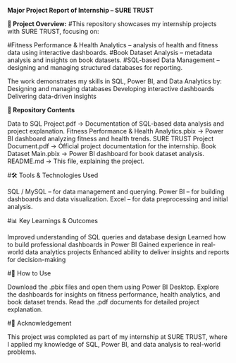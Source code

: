 **Major Project Report of Internship – SURE TRUST**

**📌 Project Overview:**
#This repository showcases my internship projects with SURE TRUST, focusing on:

#Fitness Performance & Health Analytics – analysis of health and fitness data using interactive dashboards.
#Book Dataset Analysis – metadata analysis and insights on book datasets.
#SQL-based Data Management – designing and managing structured databases for reporting.

The work demonstrates my skills in SQL, Power BI, and Data Analytics by:
Designing and managing databases
Developing interactive dashboards
Delivering data-driven insights

**📂 Repository Contents**

Data to SQL Project.pdf → Documentation of SQL-based data analysis and project explanation.
Fitness Performance & Health Analytics.pbix → Power BI dashboard analyzing fitness and health trends.
SURE TRUST Project Document.pdf → Official project documentation for the internship.
Book Dataset Main.pbix → Power BI dashboard for book dataset analysis.
README.md → This file, explaining the project.

#🛠️ Tools & Technologies Used

SQL / MySQL – for data management and querying.
Power BI – for building dashboards and data visualization.
Excel – for data preprocessing and initial analysis.

#📊 Key Learnings & Outcomes

Improved understanding of SQL queries and database design
Learned how to build professional dashboards in Power BI
Gained experience in real-world data analytics projects
Enhanced ability to deliver insights and reports for decision-making

#🚀 How to Use

Download the .pbix files and open them using Power BI Desktop.
Explore the dashboards for insights on fitness performance, health analytics, and book dataset trends.
Read the .pdf documents for detailed project explanation.

#🔗 Acknowledgement

This project was completed as part of my internship at SURE TRUST, where I applied my knowledge of SQL, Power BI, and data analysis to real-world problems.

